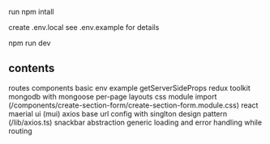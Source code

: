run 
npm intall

create .env.local
see .env.example for details

npm run dev

contents
------------
routes
components
basic env example
getServerSideProps
redux toolkit
mongodb with mongoose
per-page layouts
css module import (/components/create-section-form/create-section-form.module.css)
react maerial ui (mui)
axios base url config with singlton design pattern (/lib/axios.ts)
snackbar abstraction
generic loading and error handling while routing
